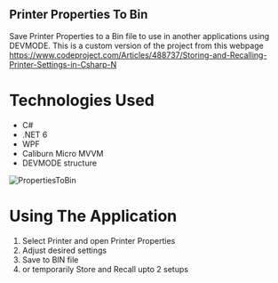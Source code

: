## Printer Properties To Bin
Save Printer Properties to a Bin file to use in another applications using DEVMODE.
This is a custom version of the project from this webpage https://www.codeproject.com/Articles/488737/Storing-and-Recalling-Printer-Settings-in-Csharp-N

# Technologies Used
* C#
*  .NET 6
*  WPF
*  Caliburn Micro MVVM
*  DEVMODE structure

![PropertiesToBin](https://user-images.githubusercontent.com/35996719/174288725-79f96304-a624-476a-8b7f-c7cd026410b4.PNG)

# Using The Application
1. Select Printer and open Printer Properties
2. Adjust desired settings
3. Save to BIN file
4. or temporarily Store and Recall upto 2 setups
